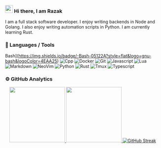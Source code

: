 ### <img src="https://media.giphy.com/media/hvRJCLFzcasrR4ia7z/giphy.gif" width="25px" /> Hi there, I am Razak

<!-- <h1 align='center'>
    <img src='https://raw.githubusercontent.com/MartinHeinz/MartinHeinz/master/wave.gif'
        alt='Waving hand animated gif'
        height='30px'
        width='30px' />
  Hi There, I'm Razak
  <br />
  <img src='https://komarev.com/ghpvc/?username=razak17&color=green&style=for-the-badge'
    alt='Profile Views' />
</h1> -->

I am a full stack software developer. I enjoy writing backends in Node and Golang. I also enjoy
writing automation scripts in Python. I am currently learning Rust.

### 🔧 Languages / Tools

<F10><F10><F10><F10><F10><F10><F10><F10>
<F10><F9><F11><F12><F12><F12><F12><F12><F12><F11><F9><F10><F12>
<F12><F12><F12><F12><F12><F12><F12>




Bash](https://img.shields.io/badge/-Bash-05122A?style=flat&logo=gnu-bash&logoColor=4EAA25)
![Cpp](https://img.shields.io/badge/-C++-05122A?style=flat&logo=cplusplus&logoColor=00589D)
![Docker](https://img.shields.io/badge/-Docker-05122A?style=flat&logo=docker&logoColor=1993EF)
![Git](https://img.shields.io/badge/-Git-05122A?style=flat&logo=git)
![Javascript](https://shields.io/badge/-Javascript-05122A?style=flat&logo=javascript&logoColor=F4DC1D)
![Lua](https://img.shields.io/badge/-Lua-05122A?style=flat&logo=lua&logoColor=0062cc)
![Markdown](https://img.shields.io/badge/-Markdown-05122A?style=flat&logo=markdown)
![NeoVim](https://img.shields.io/badge/-NeoVim-05122A?style=flat&logo=neovim&logoColor=4b9e4b)
![Python](https://img.shields.io/badge/-Python-05122A?style=flat&logo=python&logoColor=B54009)
![Rust](https://img.shields.io/badge/-Rust-05122A?style=flat&logo=rust&logoColor=B54009)
![Tmux](https://img.shields.io/badge/-Tmux-05122A?style=flat&logo=tmux&logoColor=1B7D1E)
![Typescript](https://img.shields.io/badge/-Typescript-05122A?style=flat&logo=typescript&logoColor=2D79C7)

### ⚙️ GitHub Analytics

<p align="center">
    <a href="https://github.com/razak17">
        <img
            height="180em"
            src="https://github-readme-stats-eight-theta.vercel.app/api?username=razak17&show_icons=true&border_color=30363d&border_radius=1.5&theme=gotham&include_all_commits=true&count_private=true"
        />
        <img
            height="180em"
            src="https://github-readme-stats-eight-theta.vercel.app/api/top-langs/?username=razak17&layout=compact&border_color=30363d&border_radius=1.5&langs_count=8&theme=gotham"
        />
        <img
            src="https://streak-stats.demolab.com?user=razak17&theme=dark"
            alt="GitHub Streak"
        />
    </a>
</p>

